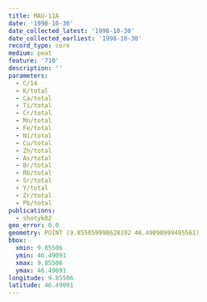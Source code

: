 ```yaml
---
title: MAU-11A
date: '1998-10-30'
date_collected_latest: '1998-10-30'
date_collected_earliest: '1998-10-30'
record_type: core
medium: peat
feature: '710'
description: ''
parameters:
  - C/14
  - K/total
  - Ca/total
  - Ti/total
  - Cr/total
  - Mn/total
  - Fe/total
  - Ni/total
  - Cu/total
  - Zn/total
  - As/total
  - Br/total
  - Rb/total
  - Sr/total
  - Y/total
  - Zr/total
  - Pb/total
publications:
  - shotyk02
geo_error: 0.0
geometry: POINT (9.855059998628192 46.49090999495561)
bbox:
  xmin: 9.85506
  ymin: 46.49091
  xmax: 9.85506
  ymax: 46.49091
longitude: 9.85506
latitude: 46.49091
---
```

